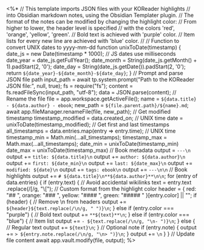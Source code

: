 <%*
// This template imports JSON files with your KOReader highlights
// into Obsidian markdown notes, using the Obsidian Templater plugin.
// The format of the notes can be modified by changing the highlight color:
// From higher to lower, the header level is specified
// with the colors 'red', 'orange', 'yellow', 'green'.
// Bold text is achieved with 'purple' color.
// Item lists for every new line are achieved with 'blue' color.
//
// Function to convert UNIX dates to yyyy-mm-dd
function unixToDate(timestamp) {
  date_js = new Date(timestamp * 1000);  // JS dates use milliseconds
  date_year = date_js.getFullYear();
  date_month = String(date_js.getMonth() + 1).padStart(2, '0');
  date_day = String(date_js.getDate()).padStart(2, '0');
  return `${date_year}-${date_month}-${date_day}`;
  }
// Prompt and parse JSON file path
input_path = await tp.system.prompt("Path to the KOReader JSON file:", null, true);
fs = require("fs");
content = fs.readFileSync(input_path, "utf-8");
data = JSON.parse(content);
// Rename the file
file = app.workspace.getActiveFile();
name = `${data.title} - ${data.author} - ebook`;
new_path = `${file.parent.path}/${name}.md`;
await app.fileManager.renameFile(file, new_path);
// Get modified timestamp
timestamp_modified = data.created_on;  // UNIX time
date = unixToDate(timestamp_modified);
// Get first and last timestamps
all_timestamps = data.entries.map(entry => entry.time);  // UNIX time
timestamp_min = Math.min(...all_timestamps);
timestamp_max = Math.max(...all_timestamps);
date_min = unixToDate(timestamp_min)
date_max = unixToDate(timestamp_max)
// Book metadata
output = `---\n`
output += `title: ${data.title}\n`
output += `author: ${data.author}\n`
output += `first: ${date_min}\n`
output += `last: ${date_max}\n`
output += `modified: ${date}\n`
output += `tags: ebook\n`
output += `---\n\n`
// Book highlights
output += `# ${data.title}\n**${data.author}**\n\n`;
for (entry of data.entries) {
  if (entry.text) {
    // Avoid accidental wikilinks
    text = entry.text
    .replace(/\[/g, "\\[");
    // Custom format from the highlight color
    header = {
      red: "## ",
      orange: "### ",
      yellow: "#### ",
      green: "##### "
    }[entry.color] || "";
    if (header) {  // Remove \n from headers
      output += `${header}${text.replace(/\n/g, " ")}\n`; 
    } else if (entry.color === "purple") {  // Bold text
      output += `**${text}**\n`; 
    } else if (entry.color === "blue") {  // Item list
      output += `- ${text.replace(/\n/g, "\n- ")}\n`; 
    } else {  // Regular text
      output += `${text}\n`; 
    }
    // Optional note
    if (entry.note) {
      output += `> ${entry.note.replace(/\n/g, "\n> ")}\n`;
    }
    output += `\n`
  }
}
// Update file content
await app.vault.modify(file, output);
%>